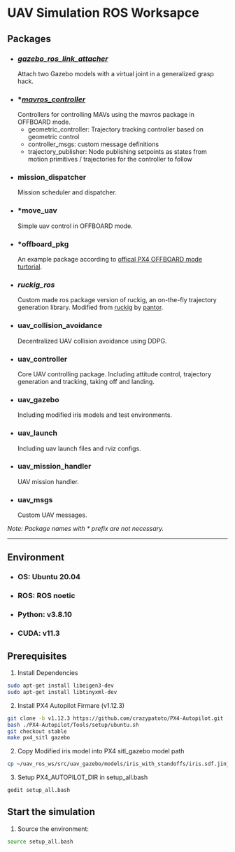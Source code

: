 # UAV Simulation ROS Worksapce

## Packages
- ### *[gazebo_ros_link_attacher](https://github.com/pal-robotics/gazebo_ros_link_attacher)*
    Attach two Gazebo models with a virtual joint in a generalized grasp hack. 
- ### **[mavros_controller](https://github.com/Jaeyoung-Lim/mavros_controllers)*
    Controllers for controlling MAVs using the mavros package in OFFBOARD mode.  
    * geometric_controller: Trajectory tracking controller based on geometric control
    * controller_msgs: custom message definitions
    * trajectory_publisher: Node publishing setpoints as states from motion primitives / trajectories for the controller to follow
- ### mission_dispatcher
    Mission scheduler and dispatcher.
- ### *move_uav
    Simple uav control in OFFBOARD mode.
- ### *offboard_pkg
    An example package according to [offical PX4 OFFBOARD mode turtorial](https://docs.px4.io/v1.12/en/ros/mavros_offboard.html).
- ### *ruckig_ros*
    Custom made ros package version of ruckig, an on-the-fly trajectory generation library. Modified from [ruckig](https://github.com/pantor/ruckig) by [pantor](https://github.com/pantor).
- ### uav_collision_avoidance
    Decentralized UAV collision avoidance using DDPG.
- ### uav_controller
    Core UAV controlling package. Including attitude control, trajectory generation and tracking, taking off and landing.
- ### uav_gazebo
    Including modified iris models and test environments.
- ### uav_launch
    Including uav launch files and rviz configs.
- ### uav_mission_handler
    UAV mission handler.
- ### uav_msgs
    Custom UAV messages.

*Note: Package names with * prefix are not necessary.*

---

## Environment
- ### OS: Ubuntu 20.04
- ### ROS: ROS noetic
- ### Python: v3.8.10
- ### CUDA: v11.3
## Prerequisites
1. Install Dependencies
```bash
sudo apt-get install libeigen3-dev
sudo apt-get install libtinyxml-dev
```

2. Install PX4 Autopilot Firmare (v1.12.3)
```bash
git clone -b v1.12.3 https://github.com/crazypatoto/PX4-Autopilot.git --recursive
bash ./PX4-Autopilot/Tools/setup/ubuntu.sh
git checkout stable
make px4_sitl gazebo
```
2. Copy Modified iris model into PX4 sitl_gazebo model path
```bash
cp ~/uav_ros_ws/src/uav_gazebo/models/iris_with_standoffs/iris.sdf.jinja  ~/PX4-Autopilot/Tools/sitl_gazebo/models/iris/iris.sdf.jinja
```

3. Setup PX4_AUTOPILOT_DIR in setup_all.bash
```bash
gedit setup_all.bash
```

## Start the simulation

1. Source the environment:
```bash
source setup_all.bash
```
